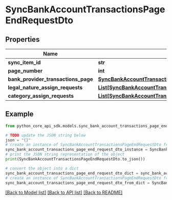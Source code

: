 # SyncBankAccountTransactionsPageEndRequestDto


## Properties

Name | Type | Description | Notes
------------ | ------------- | ------------- | -------------
**sync_item_id** | **str** |  | 
**page_number** | **int** |  | 
**bank_provider_transactions_page** | [**SyncBankAccountTransactionsPageEndRequestDtoBankProviderTransactionsPage**](SyncBankAccountTransactionsPageEndRequestDtoBankProviderTransactionsPage.md) |  | 
**legal_nature_assign_requests** | [**List[SyncBankAccountTransactionsPageEndRequestDtoLegalNatureAssignRequestsInner]**](SyncBankAccountTransactionsPageEndRequestDtoLegalNatureAssignRequestsInner.md) |  | 
**category_assign_requests** | [**List[SyncBankAccountTransactionsPageEndRequestDtoCategoryAssignRequestsInner]**](SyncBankAccountTransactionsPageEndRequestDtoCategoryAssignRequestsInner.md) |  | 

## Example

```python
from python_core_api_sdk.models.sync_bank_account_transactions_page_end_request_dto import SyncBankAccountTransactionsPageEndRequestDto

# TODO update the JSON string below
json = "{}"
# create an instance of SyncBankAccountTransactionsPageEndRequestDto from a JSON string
sync_bank_account_transactions_page_end_request_dto_instance = SyncBankAccountTransactionsPageEndRequestDto.from_json(json)
# print the JSON string representation of the object
print(SyncBankAccountTransactionsPageEndRequestDto.to_json())

# convert the object into a dict
sync_bank_account_transactions_page_end_request_dto_dict = sync_bank_account_transactions_page_end_request_dto_instance.to_dict()
# create an instance of SyncBankAccountTransactionsPageEndRequestDto from a dict
sync_bank_account_transactions_page_end_request_dto_from_dict = SyncBankAccountTransactionsPageEndRequestDto.from_dict(sync_bank_account_transactions_page_end_request_dto_dict)
```
[[Back to Model list]](../README.md#documentation-for-models) [[Back to API list]](../README.md#documentation-for-api-endpoints) [[Back to README]](../README.md)


